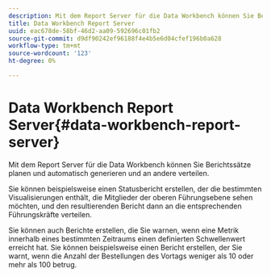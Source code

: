 ```yaml
---
description: Mit dem Report Server für die Data Workbench können Sie Berichtssätze planen und automatisch generieren und an andere verteilen.
title: Data Workbench Report Server
uuid: eac678de-58bf-46d2-aa09-592696c01fb2
source-git-commit: d9df90242ef96188f4e4b5e6d04cfef196b0a628
workflow-type: tm+mt
source-wordcount: '123'
ht-degree: 0%

---
```



# Data Workbench Report Server{#data-workbench-report-server}

Mit dem Report Server für die Data Workbench können Sie Berichtssätze planen und automatisch generieren und an andere verteilen.

Sie können beispielsweise einen Statusbericht erstellen, der die bestimmten Visualisierungen enthält, die Mitglieder der oberen Führungsebene sehen möchten, und den resultierenden Bericht dann an die entsprechenden Führungskräfte verteilen.

Sie können auch Berichte erstellen, die Sie warnen, wenn eine Metrik innerhalb eines bestimmten Zeitraums einen definierten Schwellenwert erreicht hat. Sie können beispielsweise einen Bericht erstellen, der Sie warnt, wenn die Anzahl der Bestellungen des Vortags weniger als 10 oder mehr als 100 betrug.
